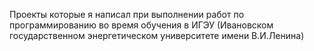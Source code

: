 Проекты которые я написал при выполнении работ по программированию во время обучения в ИГЭУ (Ивановском государственном энергетическом университете имени В.И.Ленина) 
